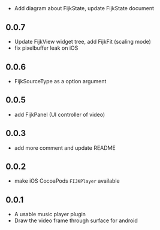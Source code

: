 ##

- Add diagram about FijkState, update FijkState document

## 0.0.7

- Update FijkView widget tree, add FijkFit (scaling mode)
- fix pixelbuffer leak on iOS

## 0.0.6

- FijkSourceType as a option argument

## 0.0.5

- add FijkPanel (UI controller of video)

## 0.0.3

- add more comment and update README

## 0.0.2

- make iOS CocoaPods `FIJKPlayer` available

## 0.0.1

- A usable music player plugin
- Draw the video frame through surface for android
